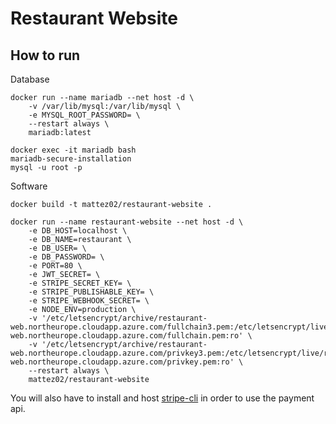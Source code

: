 # Restaurant Website

## How to run
Database
```
docker run --name mariadb --net host -d \
    -v /var/lib/mysql:/var/lib/mysql \
    -e MYSQL_ROOT_PASSWORD= \
    --restart always \
    mariadb:latest

docker exec -it mariadb bash
mariadb-secure-installation
mysql -u root -p 
```

Software
```
docker build -t mattez02/restaurant-website .

docker run --name restaurant-website --net host -d \
    -e DB_HOST=localhost \
    -e DB_NAME=restaurant \
    -e DB_USER= \
    -e DB_PASSWORD= \
    -e PORT=80 \
    -e JWT_SECRET= \
    -e STRIPE_SECRET_KEY= \
    -e STRIPE_PUBLISHABLE_KEY= \
    -e STRIPE_WEBHOOK_SECRET= \
    -e NODE_ENV=production \
    -v '/etc/letsencrypt/archive/restaurant-web.northeurope.cloudapp.azure.com/fullchain3.pem:/etc/letsencrypt/live/restaurant-web.northeurope.cloudapp.azure.com/fullchain.pem:ro' \
    -v '/etc/letsencrypt/archive/restaurant-web.northeurope.cloudapp.azure.com/privkey3.pem:/etc/letsencrypt/live/restaurant-web.northeurope.cloudapp.azure.com/privkey.pem:ro' \
    --restart always \
    mattez02/restaurant-website
```

You will also have to install and host [stripe-cli](https://github.com/stripe/stripe-cli#installation) in order to use the payment api.
